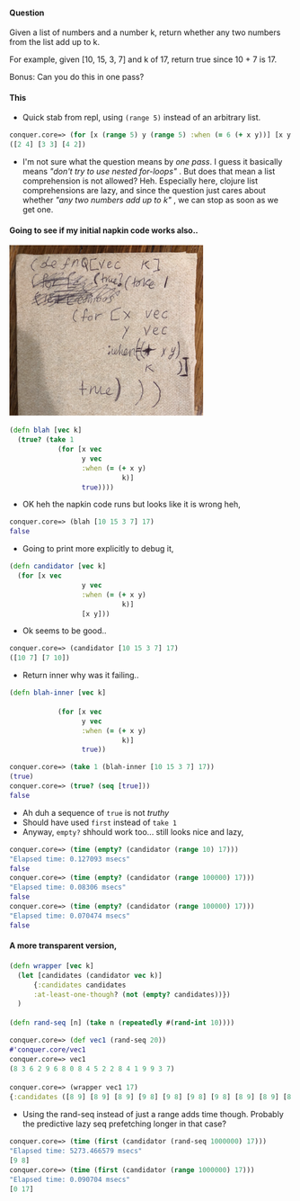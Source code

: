 #### Question
Given a list of numbers and a number k, return whether any two numbers from the list add up to k.

For example, given [10, 15, 3, 7] and k of 17, return true since 10 + 7 is 17.

Bonus: Can you do this in one pass?

#### This
* Quick stab from repl, using `(range 5)` instead of an arbitrary list.
```clojure
conquer.core=> (for [x (range 5) y (range 5) :when (= 6 (+ x y))] [x y ])
([2 4] [3 3] [4 2])
```
* I'm not sure what the question means by _one pass_. I guess it basically means _"don't try to use nested for-loops"_ . 
But does that mean a list comprehension is not allowed? Heh. Especially here, clojure list comprehensions are lazy,
and since the question just cares about whether _"any two numbers add up to k"_ , we can stop as soon as we get one.

#### Going to see if my initial napkin code works also..
<img
src='https://github.com/namoopsoo/my-code-challenges/blob/master/assets/Screen%20Shot%202019-04-13%20at%2011.18.57%20AM.png'
alt="alt text" width="345" height="303"> 

```clojure
(defn blah [vec k]
  (true? (take 1
            (for [x vec
                  y vec
                  :when (= (+ x y)
                            k)]
                  true))))
```
* OK heh the napkin code runs but looks like it is wrong heh,
```clojure
conquer.core=> (blah [10 15 3 7] 17)
false
```
* Going to print more explicitly to debug it,
```clojure
(defn candidator [vec k]
  (for [x vec
                  y vec
                  :when (= (+ x y)
                            k)]
                  [x y]))
```
* Ok seems to be good..
```clojure
conquer.core=> (candidator [10 15 3 7] 17)
([10 7] [7 10])
```
* Return inner why was it failing..
```clojure
(defn blah-inner [vec k]
  
            (for [x vec
                  y vec
                  :when (= (+ x y)
                            k)]
                  true))
```
```clojure
conquer.core=> (take 1 (blah-inner [10 15 3 7] 17))
(true)
conquer.core=> (true? (seq [true]))
false
```
* Ah duh a sequence of `true` is not _truthy_
* Should have used `first` instead of `take 1`
* Anyway, `empty?` shhould work too... still looks nice and lazy,
```clojure
conquer.core=> (time (empty? (candidator (range 10) 17)))
"Elapsed time: 0.127093 msecs"
false
conquer.core=> (time (empty? (candidator (range 100000) 17)))
"Elapsed time: 0.08306 msecs"
false
conquer.core=> (time (empty? (candidator (range 100000) 17)))
"Elapsed time: 0.070474 msecs"
false

```

#### A more transparent version,
```clojure
(defn wrapper [vec k]
  (let [candidates (candidator vec k)]
      {:candidates candidates
      :at-least-one-though? (not (empty? candidates))})
  )

(defn rand-seq [n] (take n (repeatedly #(rand-int 10)))) 
```

```clojure
conquer.core=> (def vec1 (rand-seq 20))
#'conquer.core/vec1
conquer.core=> vec1
(8 3 6 2 9 6 8 0 8 4 5 2 2 8 4 1 9 9 3 7)

conquer.core=> (wrapper vec1 17)
{:candidates ([8 9] [8 9] [8 9] [9 8] [9 8] [9 8] [9 8] [8 9] [8 9] [8 9] [8 9] [8 9] [8 9] [8 9] [8 9] [8 9] [9 8] [9 8] [9 8] [9 8] [9 8] [9 8] [9 8] [9 8]), :at-least-one-though? true}


```
* Using the rand-seq instead of just a range adds time though. Probably the predictive lazy seq prefetching longer in that case?
```clojure
conquer.core=> (time (first (candidator (rand-seq 1000000) 17)))
"Elapsed time: 5273.466579 msecs"
[9 8]
conquer.core=> (time (first (candidator (range 1000000) 17)))
"Elapsed time: 0.090704 msecs"
[0 17]

```



